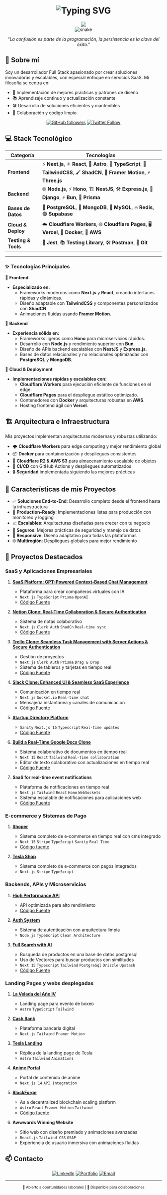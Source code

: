 # <div align="center">

<h1 align="center">
  <img src="https://readme-typing-svg.demolab.com?font=Fira+Code&weight=600&size=35&pause=1000&color=FFFFFF&background=000000&center=true&vCenter=true&random=false&width=1000&height=100&lines=Franko+Barrera;Full+Stack+Developer+%26+Software+Architect;Building+Modern+%26+Scalable+Solutions" alt="Typing SVG" />
</h1>

<div align="center">
  <img src="https://user-images.githubusercontent.com/73097560/115834477-dbab4500-a447-11eb-908a-139a6edaec5c.gif">
</div>

<div align="center">
  <img src="/grid-snake.svg" alt="snake" />
</div>

<div align="center">
  <p><em>"La confusión es parte de la programación, la persistencia es la clave del éxito."</em></p>
</div>

## 🚀 Sobre mí

Soy un desarrollador Full Stack apasionado por crear soluciones innovadoras y escalables, con especial enfoque en servicios SaaS. Mi filosofía se centra en:

- 🎯 Implementación de mejores prácticas y patrones de diseño
- 📚 Aprendizaje continuo y actualización constante
- 🛠️ Desarrollo de soluciones eficientes y mantenibles
- 🤝 Colaboración y código limpio

<div align="center">

[![GitHub followers](https://img.shields.io/github/followers/Lostovayne?style=social)](https://github.com/Lostovayne)
[![Twitter Follow](https://img.shields.io/twitter/follow/Play10Never?style=social)]([https://x.com/Play10Never])

</div>



## 💻 Stack Tecnológico

| **Categoría**       | **Tecnologías**                                                                                                           |
|---------------------|---------------------------------------------------------------------------------------------------------------------------|
| **Frontend**        | ⚡ **Next.js**, ⚛️ **React**, 🚀 **Astro**, 📘 **TypeScript**, 🎨 **TailwindCSS**, 🖌️ **ShadCN**, 🎥 **Framer Motion**, ⚡ **Three.js** |
| **Backend**         | 🌐 **Node.js**, ⚡ **Hono**, 🏗️ **NestJS**, 🛠️ **Express.js**, 🐍 **Django**, ⚡ **Bun**, 🌟 **Prisma**                           |
| **Bases de Datos**  | 🐘 **PostgreSQL**, 🍃 **MongoDB**, 🐬 **MySQL**, 🔥 **Redis**, 🟢 **Supabase**                                               |
| **Cloud & Deploy**  | ☁️ **Cloudflare Workers**, 🌐 **Cloudflare Pages**, 🖥️ **Vercel**, 🐳 **Docker**, 🔶 **AWS**                                  |
| **Testing & Tools** | 🧪 **Jest**, 📚 **Testing Library**, 🛠️ **Postman**, 🔗 **Git**                                                             |

---

### ✨ Tecnologías Principales
🌟 **Frontend**  
- **Especializado en:**  
   - Frameworks modernos como **Next.js** y **React**, creando interfaces rápidas y dinámicas.  
   - Diseño adaptable con **TailwindCSS** y componentes personalizados con **ShadCN**.  
   - Animaciones fluidas usando **Framer Motion**.  

🌟 **Backend**  
- **Experiencia sólida en:**  
   - Frameworks ligeros como **Hono** para microservicios rápidos.  
   - Desarrollo con **Node.js** y rendimiento superior con **Bun**.  
   - Diseño de APIs backend escalables con **NestJS** y **Express.js**.  
   - Bases de datos relacionales y no relacionales optimizadas con **PostgreSQL** y **MongoDB**.  

🌟 **Cloud & Deployment**  
- **Implementaciones rápidas y escalables con:**  
   - **Cloudflare Workers** para ejecución eficiente de funciones en el edge.  
   - **Cloudflare Pages** para el despliegue estático optimizado.  
   - Contenedores con **Docker** y arquitecturas robustas en **AWS**.  
   - Hosting frontend ágil con **Vercel**.  


## 🏗️ Arquitectura e Infraestructura

Mis proyectos implementan arquitecturas modernas y robustas utilizando:

- 🌩️ **Cloudflare Workers** para edge computing y mejor rendimiento global
- 📦 **Docker** para containerización y despliegues consistentes
- 💾 **Cloudflare R2 & AWS S3** para almacenamiento escalable de objetos
- 🔄 **CI/CD** con GitHub Actions y despliegues automatizados
- 🔒 **Seguridad** implementada siguiendo las mejores prácticas

## 🎯 Características de mis Proyectos

- ✅ **Soluciones End-to-End**: Desarrollo completo desde el frontend hasta la infraestructura
- 🚀 **Production-Ready**: Implementaciones listas para producción con monitoreo y logging
- 📈 **Escalables**: Arquitecturas diseñadas para crecer con tu negocio
- 🔐 **Seguros**: Mejores prácticas de seguridad y manejo de datos
- 📱 **Responsive**: Diseño adaptativo para todas las plataformas
- 🌐 **Multiregión**: Despliegues globales para mejor rendimiento

## 🌟 Proyectos Destacados

### SaaS y Aplicaciones Empresariales

1. **[SaaS Platform: GPT-Powered Context-Based Chat Management](https://e-compa.vercel.app/)**
   - Plataforma para crear compañeros virtuales con IA
   - `Next.js` `TypeScript` `Prisma` `OpenAI`
   - [Código Fuente](https://github.com/Lostovayne/SaaS-AI-Companion)

2. **[Notion Clone: Real-Time Collaboration & Secure Authentication](https://www.murkiva.cloud/)**
   - Sistema de notas colaborativo
   - `Next.js` `Clerk Auth` `ShadCn` `Real-time sync`
   - [Código Fuente](https://github.com/Lostovayne/Clon-de-Notion-con-Next14-Tailwind-Typescript)

3. **[Trello Clone: Seamless Task Management with Server Actions & Secure Authentication](https://github.com/Lostovayne/Clon-de-Trello-Next-14-Tailwind-Typescript-Prisma)**
   - Gestión de proyectos
   - `Next.js` `Clerk Auth` `Prisma` `Drag & Drop`
   - Sistema de tableros y tarjetas en tiempo real
    - [Código Fuente](https://github.com/Lostovayne/)

4. **[Slack Clone: Enhanced UI & Seamless SaaS Experience](https://epsaslack.vercel.app/)**
   - Comunicación en tiempo real
   - `Next.js` `Socket.io` `Real-time chat`
   - Mensajería instantánea y canales de comunicación
   - [Código Fuente](https://github.com/Lostovayne/)

5. **[Startup Directory Platform](https://yc-directory-topaz.vercel.app/)**
   - `Sanity` `Next.js 15` `Typescript` `Real-time updates`
   - [Código Fuente](https://github.com/Lostovayne/YCDirectory)

6. **[Build a Real-Time Google Docs Clone](https://google-docs-beige.vercel.app/documents/1234)**
   - Sistema colaborativo de documentos en tiempo real
   - `Next 15` `React` `Tailwind` `Real-time collaboration`
   - Editor de texto colaborativo con actualizaciones en tiempo real
   - [Código Fuente](https://github.com/Lostovayne/)

7. **SaaS for real-time event notifications**
   - Plataforma de notificaciones en tiempo real
   - `Next.js` `Tailwind` `React` `Hono` `WebSockets`
   - Sistema escalable de notificaciones para aplicaciones web
   - [Código Fuente](https://github.com/Lostovayne/)
  
  

### E-commerce y Sistemas de Pago

1. **[Shoper](https://shoper-store.vercel.app/)**
   - Sistema completo de e-commerce en tiempo real con cms integrado
   - `Next 15` `Stripe` `TypeScript` `Sanity` `Real Time`
   - [Código fuente](https://github.com/Lostovayne/Full-Stack-E-Commerce)
2. **[Tesla Shop](https://github.com/Lostovayne/Tienda-de-Ropa-Tesla-Shop-usando-Next-14)**

   - Sistema completo de e-commerce con pagos integrados
   - `Next.js` `Stripe` `TypeScript`

### Backends, APIs y Microservicios

1. **[High Performance API](https://api-sooty-eta.vercel.app/)**

   - API optimizada para alto rendimiento
   - [Código Fuente](https://github.com/Lostovayne/High-Performance-Api)

2. **[Auth System](https://github.com/Lostovayne/Sistema-de-Autenticacion-usando-Node-Ts-y-Clean-Arquitecture)**

   - Sistema de autenticación con arquitectura limpia
   - `Node.js` `TypeScript` `Clean Architecture`
     
4. **[Full Search with AI](https://search-products-three.vercel.app/)**
   - Busqueda de productos en una base de datos postgresql
   - Uso de Vectores para buscar productos con similitudes
   - `Next 15` `Typescript` `Tailwind` `PostgreSql` `Drizzle` `Upstash`
   - [Código Fuente](https://github.com/Lostovayne/Search-Products-With-Nextjs)

### Landing Pages y webs desplegadas

1. **[La Velada del Año IV](https://khalest.cloud)**

   - Landing page para evento de boxeo
   - `Astro` `TypeScript` `Tailwind`

2. **[Cash Bank](https://cash-bank.pages.dev/)**

   - Plataforma bancaria digital
   - `Next.js` `Tailwind` `Framer Motion`

3. **[Tesla Landing](https://tesladl.pages.dev/)**

   - Réplica de la landing page de Tesla
   - `Astro` `Tailwind` `Animations`

4. **[Anime Portal](https://anime-next14.vercel.app)**

   - Portal de contenido de anime
   - `Next.js 14` `API Integration`

5. **[BlockForge](https://dark-blockchain.vercel.app/)**

   - As a decentralized blockchain scaling platform
   - `Astro` `React` `Framer Motion` `Tailwind`
   - [Código fuente](https://github.com/Lostovayne/Dark-SaaS-Blockchain-Site)

6. **Awwwards Winning Website**
   - Sitio web con diseño premiado y animaciones avanzadas
   - `React.js` `Tailwind CSS` `GSAP`
   - Experiencia de usuario inmersiva con animaciones fluidas



## 📫 Contacto

<div align="center">
  
[![LinkedIn](https://img.shields.io/badge/LinkedIn-%230077B5.svg?style=for-the-badge&logo=linkedin&logoColor=white)](https://www.linkedin.com/in/franco-barrera-riffo/)
[![Portfolio](https://img.shields.io/badge/Portfolio-%23000000.svg?style=for-the-badge&logo=firefox&logoColor=#FF7139)](https://tuportfolio.com)
[![Email](https://img.shields.io/badge/Email-D14836?style=for-the-badge&logo=gmail&logoColor=white)](mailto:frankhx018@gmail.com)

</div>

---

<div align="center">
  <sub>💼 Abierto a oportunidades laborales | 🤝 Disponible para colaboraciones</sub>
</div>
